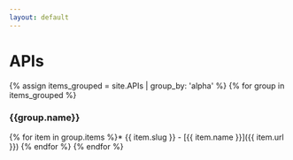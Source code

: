 ```yaml
---
layout: default
---
```

# APIs

{% assign items_grouped = site.APIs | group_by: 'alpha' %}
{% for group in items_grouped %}
### {{group.name}}
{% for item in group.items %}* {{ item.slug }} - [{{ item.name }}]({{ item.url }})
{% endfor %}
{% endfor %}

